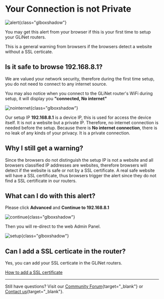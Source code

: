 # Your Connection is not Private

![alert](https://static.gl-inet.com/docs/router/en/4/faq/warning_from_your_browser/alert.jpg){class="glboxshadow"}

You may get this alert from your browser if this is your first time to setup your GLiNet routers.

This is a general warning from browsers if the browsers detect a website without a SSL certicate.

## Is it safe to browse 192.168.8.1?

We are valued your network security, therefore during the first time setup, you do not need to connect to any internet source.

You may also notice when you connect to the GLiNet router's WiFi during setup, it will display you **"connected, No internet"**

![nointernet](https://static.gl-inet.com/docs/router/en/4/faq/warning_from_your_browser/nointernet.jpg){class="glboxshadow"}

Our setup IP **192.168.8.1** is a device IP, this is used for access the device itself. It is not a website but a private IP. Therefore, no internet connection is needed before the setup. Because there is **No internet connection**, there is no leak of any kinds of your privacy. It is a private connection.

## Why I still get a warning?

Since the browsers do not distinguish the setup IP is not a website and all browsers classified IP addresses are websites, therefore browsers will detect if the website is safe or not by a SSL certificate.
A real safe website will have a SSL certificate, thus browsers trigger the alert since they do not find a SSL certificate in our routers.

## What can I do with this alert?

Please click **Advanced** and **Continue to 192.168.8.1** 

![continue](https://static.gl-inet.com/docs/router/en/4/faq/warning_from_your_browser/continue.jpg){class="glboxshadow"}

Then you will re-direct to the web Admin Panel.

![setup](https://static.gl-inet.com/docs/router/en/4/faq/warning_from_your_browser/setup.jpg){class="glboxshadow"}

## Can I add a SSL certicate in the router?

Yes, you can add your SSL certicate in the GLiNet routers.

[How to add a SSL certificate](../faq/use_https_for_adh.md)

---

Still have questions? Visit our [Community Forum](https://forum.gl-inet.com){target="_blank"} or [Contact us](https://www.gl-inet.com/contacts/){target="_blank"}.
